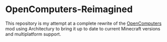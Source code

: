 # OpenComputers-Reimagined

This repository is my attempt at a complete rewrite of the [OpenComputers](https://github.com/MightyPirates/OpenComputers) mod using Architectury to bring it up to date to current Minecraft versions and multiplatform support.

